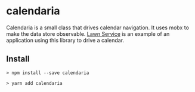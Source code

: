 # calendaria

Calendaria is a small class that drives calendar navigation. It uses mobx
to make the data store observable. [Lawn Service](https://github.com/kofno/lawn-service)
is an example of an application using this library to drive a calendar.

## Install

    > npm install --save calendaria

    > yarn add calendaria
